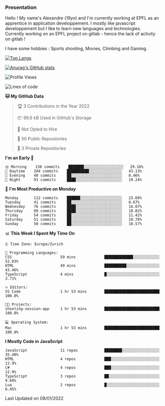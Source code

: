 ### Presentation

Hello ! My name's Alexandre (_19yo_) and I'm currently working at EPFL as an apprentice in application developpement. I mostly like javascript developpement but I like to learn new languages and technologies. Currently working on an EPFL project on gitlab - hence the lack of activity on gitlab !

I have some hobbies : Sports shooting, Movies, Climbing and Gaming.

[![Top Langs](https://github-readme-stats.vercel.app/api/top-langs/?username=jaavlex&layout=compact&langs_count=8&theme=react)](https://github.com/anuraghazra/github-readme-stats)

[![Anurag's GitHub stats](https://github-readme-stats.vercel.app/api?username=jaavlex&theme=react&show_icons=true&count_private=true)](https://github.com/anuraghazra/github-readme-stats)

<!--START_SECTION:waka-->
![Profile Views](http://img.shields.io/badge/Profile%20Views-0-blue)

![Lines of code](https://img.shields.io/badge/From%20Hello%20World%20I%27ve%20Written-181%20Thousand%20lines%20of%20code-blue)

**🐱 My GitHub Data** 

> 🏆 3 Contributions in the Year 2022
 > 
> 📦 99.6 kB Used in GitHub's Storage 
 > 
> 🚫 Not Opted to Hire
 > 
> 📜 50 Public Repositories 
 > 
> 🔑 3 Private Repositories  
 > 
**I'm an Early 🐤** 

```text
🌞 Morning    138 commits    ███████░░░░░░░░░░░░░░░░░░   29.18% 
🌆 Daytime    204 commits    ██████████░░░░░░░░░░░░░░░   43.13% 
🌃 Evening    40 commits     ██░░░░░░░░░░░░░░░░░░░░░░░   8.46% 
🌙 Night      91 commits     ████░░░░░░░░░░░░░░░░░░░░░   19.24%

```
📅 **I'm Most Productive on Monday** 

```text
Monday       112 commits    ██████░░░░░░░░░░░░░░░░░░░   23.68% 
Tuesday      41 commits     ██░░░░░░░░░░░░░░░░░░░░░░░   8.67% 
Wednesday    76 commits     ████░░░░░░░░░░░░░░░░░░░░░   16.07% 
Thursday     89 commits     ████░░░░░░░░░░░░░░░░░░░░░   18.82% 
Friday       54 commits     ██░░░░░░░░░░░░░░░░░░░░░░░   11.42% 
Saturday     51 commits     ██░░░░░░░░░░░░░░░░░░░░░░░   10.78% 
Sunday       50 commits     ██░░░░░░░░░░░░░░░░░░░░░░░   10.57%

```


📊 **This Week I Spent My Time On** 

```text
⌚︎ Time Zone: Europe/Zurich

💬 Programming Languages: 
CSS                      59 mins             █████████████░░░░░░░░░░░░   52.83% 
HTML                     49 mins             ██████████░░░░░░░░░░░░░░░   43.46% 
TypeScript               4 mins              █░░░░░░░░░░░░░░░░░░░░░░░░   3.71%

🔥 Editors: 
VS Code                  1 hr 53 mins        █████████████████████████   100.0%

🐱‍💻 Projects: 
shooting-session-app     1 hr 53 mins        █████████████████████████   100.0%

💻 Operating System: 
Mac                      1 hr 53 mins        █████████████████████████   100.0%

```

**I Mostly Code in JavaScript** 

```text
JavaScript               11 repos            ████████░░░░░░░░░░░░░░░░░   35.48% 
HTML                     4 repos             ███░░░░░░░░░░░░░░░░░░░░░░   12.9% 
C#                       4 repos             ███░░░░░░░░░░░░░░░░░░░░░░   12.9% 
TypeScript               3 repos             ██░░░░░░░░░░░░░░░░░░░░░░░   9.68% 
Lua                      2 repos             █░░░░░░░░░░░░░░░░░░░░░░░░   6.45%

```



 Last Updated on 08/01/2022
<!--END_SECTION:waka-->
